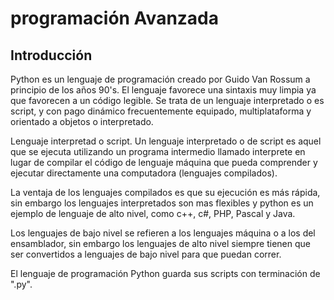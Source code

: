 # programación Avanzada
## Introducción
Python es un lenguaje de programación creado por Guido Van Rossum a principio de los años 90's.
El lenguaje favorece una sintaxis muy limpia ya que favorecen a un código legible. Se trata de un lenguaje interpretado o es script, y con pago dinámico frecuentemente equipado, multiplataforma y orientado a objetos o interpretado.

Lenguaje interpretad o script.
Un lenguaje interpretado o de script es aquel que se ejecuta utilizando un programa intermedio llamado interprete en lugar de compilar el código de lenguaje máquina que pueda comprender y ejecutar directamente una computadora (lenguajes compilados).

La ventaja de los lenguajes compilados es que su ejecución es más rápida, sin embargo los lenguajes interpretados son mas flexibles y python es un ejemplo de lenguaje de alto nivel, como c++, c#, PHP, Pascal y Java.

Los lenguajes de bajo nivel se refieren a los lenguajes máquina o a los del ensamblador, sin embargo los lenguajes de alto nivel siempre tienen que ser convertidos a lenguajes de bajo nivel para que puedan correr.

El lenguaje de programación Python guarda sus scripts con terminación de ".py".
